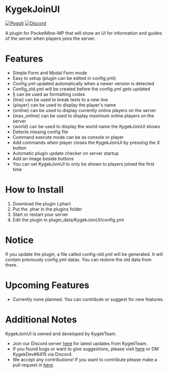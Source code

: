 # KygekJoinUI

[![Poggit](https://poggit.pmmp.io/shield.dl.total/KygekJoinUI)](https://poggit.pmmp.io/p/KygekJoinUI)
[![Discord](https://img.shields.io/discord/735439472992321587.svg?label=&logo=discord&logoColor=ffffff&color=7389D8&labelColor=6A7EC2)](https://discord.gg/CXtqUZv)

A plugin for PocketMine-MP that will show an UI for information and guides of the server when players joins the server.

# Features

* Simple Form and Modal Form mode
* Easy to setup (plugin can be edited in config.yml)
* Config.yml updated automatically when a newer version is detected
* Config_old.yml will be created before the config.yml gets updated
* § can be used as formatting codes
* {line} can be used to break texts to a new line
* {player} can be used to display the player's name
* {online} can be used to display currently online players on the server
* {max_online} can be used to display maximum online players on the server
* {world} can be used to display the world name the KygekJoinUI shows
* Detects missing config file
* Command execute mode can be as console or player
* Add commands when player closes the KygekJoinUI by pressing the X button
* Automatic plugin update checker on server startup
* Add an image beside buttons
* You can set KygekJoinUI to only be shown to players joined the first time

# How to Install

1. Download the plugin (.phar)
2. Put the .phar in the plugins folder
3. Start or restart your server
4. Edit the plugin in plugin_data/KygekJoinUI/config.yml

# Notice

If you update the plugin, a file called config-old.yml will be generated. It will contain previously config.yml datas. You can restore the old data from there.  

# Upcoming Features

- Currently none planned. You can contribute or suggest for new features.

# Additional Notes

KygekJoinUI is owned and developed by KygekTeam.

- Join our Discord server <a href="https://discord.gg/CXtqUZv">here</a> for latest updates from KygekTeam.
- If you found bugs or want to give suggestions, please visit <a href="https://github.com/KygekTeam/KygekJoinUI/issues">here</a> or DM KygekDev#6415 via Discord.
- We accept any contributions! If you want to contribute please make a pull request in <a href="https://github.com/KygekTeam/KygekJoinUI/pulls">here</a>.
